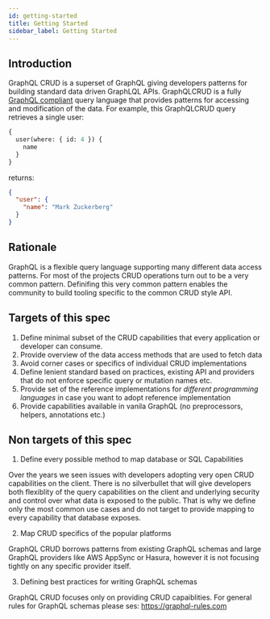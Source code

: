```yaml
---
id: getting-started
title: Getting Started
sidebar_label: Getting Started
---
```


## Introduction

GraphQL CRUD is a superset of GraphQL giving developers
patterns for building standard data driven GraphLQL APIs.
GraphQLCRUD is a fully [GraphQL compliant](http://facebook.github.io/graphql/) query language that provides patterns for accessing and modification of the data. 
For example, this GraphQLCRUD query retrieves a single user:

```graphql
{
  user(where: { id: 4 }) {
    name
  }
}
```

returns:

```json
{
  "user": {
    "name": "Mark Zuckerberg"
  }
}
```

## Rationale

GraphQL is a flexible query language supporting many different data access patterns. 
For most of the projects CRUD operations turn out to be a very common pattern. Definifing this very common pattern enables the community to build tooling specific to the common CRUD style API.

## Targets of this spec

1. Define minimal subset of the CRUD capabilities 
that every application or developer can consume.
2. Provide overview of the data access methods that are used to fetch data
3. Avoid corner cases or specifics of individual CRUD implementations 
4. Define lenient standard based on practices, existing API and providers
that do not enforce specific query or mutation names etc.
5. Provide set of the reference implementations for *different programming languages* in case you want to adopt reference
implementation
6. Provide capabilities available in vanila GraphQL (no preprocessors, helpers, annotations etc.)

## Non targets of this spec

1. Define every possible method to map database or SQL Capabilities

Over the years we seen issues with developers adopting very open CRUD capabilities on the client. 
There is no silverbullet that will give developers both flexiblity of the query capabilities on the client 
and underlying security and control over what data is exposed to the public. 
That is why we define only the most common use cases and do not target to provide mapping to every capability that database exposes.

2) Map CRUD specifics of the popular platforms 

GraphQL CRUD borrows patterns from existing GraphQL schemas and large GraphQL providers like AWS AppSync or Hasura,
however it is not focusing tightly on any specific provider itself. 


3) Defining best practices for writing GraphQL schemas

GraphQL CRUD focuses only on providing CRUD capaiblities. 
For general rules for GraphQL schemas please ses: https://graphql-rules.com 


